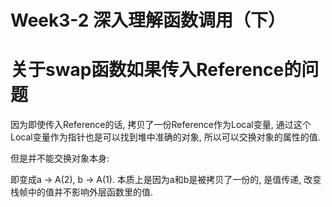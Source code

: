 # Week3-2 深入理解函数调用（下）

# 关于swap函数如果传入Reference的问题
因为即使传入Reference的话, 拷贝了一份Reference作为Local变量,
通过这个Local变量作为指针也是可以找到堆中准确的对象, 所以可以交换对象的属性的值.

但是并不能交换对象本身:

即变成a -> A(2), b -> A(1). 本质上是因为a和b是被拷贝了一份的, 是值传递, 改变栈帧中的值并不影响外层函数里的值.



